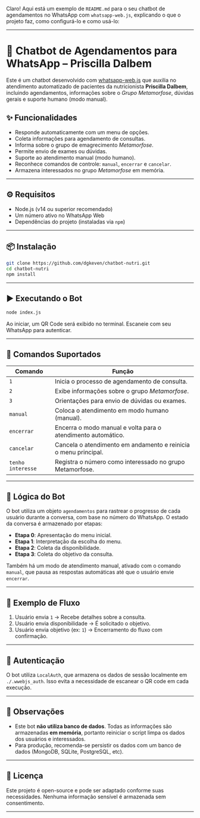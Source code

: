 Claro! Aqui está um exemplo de `README.md` para o seu chatbot de agendamentos no WhatsApp com `whatsapp-web.js`, explicando o que o projeto faz, como configurá-lo e como usá-lo:

---

# 🤖 Chatbot de Agendamentos para WhatsApp – Priscilla Dalbem

Este é um chatbot desenvolvido com [whatsapp-web.js](https://github.com/pedroslopez/whatsapp-web.js) que auxilia no atendimento automatizado de pacientes da nutricionista **Priscilla Dalbem**, incluindo agendamentos, informações sobre o *Grupo Metamorfose*, dúvidas gerais e suporte humano (modo manual).

## ✨ Funcionalidades

* Responde automaticamente com um menu de opções.
* Coleta informações para agendamento de consultas.
* Informa sobre o grupo de emagrecimento *Metamorfose*.
* Permite envio de exames ou dúvidas.
* Suporte ao atendimento manual (modo humano).
* Reconhece comandos de controle: `manual`, `encerrar` e `cancelar`.
* Armazena interessados no grupo *Metamorfose* em memória.

---

## ⚙️ Requisitos

* Node.js (v14 ou superior recomendado)
* Um número ativo no WhatsApp Web
* Dependências do projeto (instaladas via `npm`)

---

## 📦 Instalação

```bash
git clone https://github.com/dgkeven/chatbot-nutri.git
cd chatbot-nutri
npm install
```

---

## ▶️ Executando o Bot

```bash
node index.js
```

Ao iniciar, um QR Code será exibido no terminal. Escaneie com seu WhatsApp para autenticar.

---

## 💬 Comandos Suportados

| Comando           | Função                                                          |
| ----------------- | --------------------------------------------------------------- |
| `1`               | Inicia o processo de agendamento de consulta.                   |
| `2`               | Exibe informações sobre o grupo *Metamorfose*.                  |
| `3`               | Orientações para envio de dúvidas ou exames.                    |
| `manual`          | Coloca o atendimento em modo humano (manual).                   |
| `encerrar`        | Encerra o modo manual e volta para o atendimento automático.    |
| `cancelar`        | Cancela o atendimento em andamento e reinicia o menu principal. |
| `tenho interesse` | Registra o número como interessado no grupo Metamorfose.        |

---

## 🧠 Lógica do Bot

O bot utiliza um objeto `agendamentos` para rastrear o progresso de cada usuário durante a conversa, com base no número do WhatsApp. O estado da conversa é armazenado por etapas:

* **Etapa 0**: Apresentação do menu inicial.
* **Etapa 1**: Interpretação da escolha do menu.
* **Etapa 2**: Coleta da disponibilidade.
* **Etapa 3**: Coleta do objetivo da consulta.

Também há um modo de atendimento manual, ativado com o comando `manual`, que pausa as respostas automáticas até que o usuário envie `encerrar`.

---

## 📝 Exemplo de Fluxo

1. Usuário envia `1` → Recebe detalhes sobre a consulta.
2. Usuário envia disponibilidade → É solicitado o objetivo.
3. Usuário envia objetivo (ex: `1`) → Encerramento do fluxo com confirmação.

---

## 🔐 Autenticação

O bot utiliza `LocalAuth`, que armazena os dados de sessão localmente em `./.wwebjs_auth`. Isso evita a necessidade de escanear o QR code em cada execução.

---

## 🚧 Observações

* Este bot **não utiliza banco de dados**. Todas as informações são armazenadas **em memória**, portanto reiniciar o script limpa os dados dos usuários e interessados.
* Para produção, recomenda-se persistir os dados com um banco de dados (MongoDB, SQLite, PostgreSQL, etc).

---

## 📄 Licença

Este projeto é open-source e pode ser adaptado conforme suas necessidades. Nenhuma informação sensível é armazenada sem consentimento.

---
